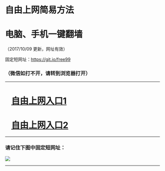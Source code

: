 ﻿# 自由上网简易方法

# 电脑、手机一键翻墙

（2017/10/09 更新，网址有效）

固定短网址：https://git.io/free99

### （微信如打不开，请转到浏览器打开）


***





# &nbsp;&nbsp; <a href="http://ft736617051.fwq-tz-1001.info/fwqtz01.html?t=100900120287 " target="_blank">自由上网入口1</a>
# &nbsp;&nbsp; <a href="http://ft156525935.fwq-tz-1002.info/fwqtz02.html?t=100900111735 " target="_blank">自由上网入口2</a>
***

### 请记住下图中固定短网址：

<img src="https://s3-us-west-2.amazonaws.com/fwq-1001/yjfq-20170905okok.png" /> 


***


